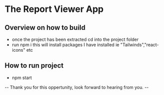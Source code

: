 # The Report Viewer App

## Overview on how to build
- once the project has been extracted cd into the project folder
- run npm i
this will install packages I have installed ie "Tailwinds","react-icons" etc

## How to run project
- npm start



-- Thank you for this oppertunity, look forward to hearing from you. --
